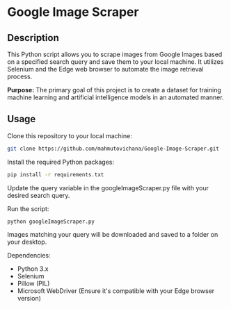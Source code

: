 # Google Image Scraper

## Description
This Python script allows you to scrape images from Google Images based on a specified search query and save them to your local machine. It utilizes Selenium and the Edge web browser to automate the image retrieval process.

**Purpose:** The primary goal of this project is to create a dataset for training machine learning and artificial intelligence models in an automated manner.

## Usage

Clone this repository to your local machine:
```bash
git clone https://github.com/mahmutovichana/Google-Image-Scraper.git
```

Install the required Python packages:
``` bash
pip install -r requirements.txt
```
Update the query variable in the googleImageScraper.py file with your desired search query.

Run the script:
``` python
python googleImageScraper.py
```

Images matching your query will be downloaded and saved to a folder on your desktop.

Dependencies:
- Python 3.x
- Selenium
- Pillow (PIL)
- Microsoft WebDriver (Ensure it's compatible with your Edge browser version)
